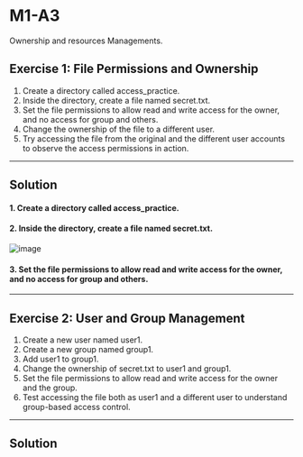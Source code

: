 # M1-A3
Ownership and resources Managements.


## Exercise 1: File Permissions and Ownership

1. Create a directory called access_practice.
2. Inside the directory, create a file named secret.txt.
3. Set the file permissions to allow read and write access for the owner, and no access for group and others.
4. Change the ownership of the file to a different user.
5. Try accessing the file from the original and the different user accounts to observe the access permissions in action.

-------

## Solution

#### 1. Create a directory called access_practice.
#### 2. Inside the directory, create a file named secret.txt.

  ![image](https://github.com/Ali-Elbana/M1-A3/assets/97269796/42c2c2bb-2343-4c4a-ae47-d9ecbfc5bbeb)

#### 3. Set the file permissions to allow read and write access for the owner, and no access for group and others.

  


-------

## Exercise 2: User and Group Management

1. Create a new user named user1.
2. Create a new group named group1.
3. Add user1 to group1.
4. Change the ownership of secret.txt to user1 and group1.
5. Set the file permissions to allow read and write access for the owner and the group.
6. Test accessing the file both as user1 and a different user to understand group-based access control.

------

## Solution












